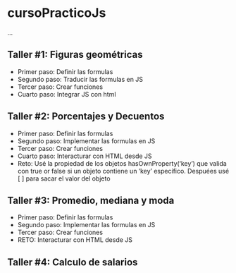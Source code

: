 # cursoPracticoJs

...

## Taller #1: Figuras geométricas

- Primer paso: Definir las formulas
- Segundo paso: Traducir las formulas en JS
- Tercer paso: Crear funciones
- Cuarto paso: Integrar JS con html


## Taller #2: Porcentajes y Decuentos
- Primer paso: Definir las formulas
- Segundo paso: Implementar las formulas en JS
- Tercer paso: Crear funciones
- Cuarto paso: Interacturar con HTML desde JS
- Reto: Usé la propiedad de los objetos hasOwnProperty(‘key’) que valida con true or false si un objeto contiene un ‘key’ específico. Despuées usé [ ] para sacar el valor del objeto


## Taller #3: Promedio, mediana y moda
- Primer paso: Definir las formulas
- Segundo paso: Implementar las formulas en JS
- Tercer paso: Crear funciones
- RETO: Interacturar con HTML desde JS

## Taller #4: Calculo de salarios

